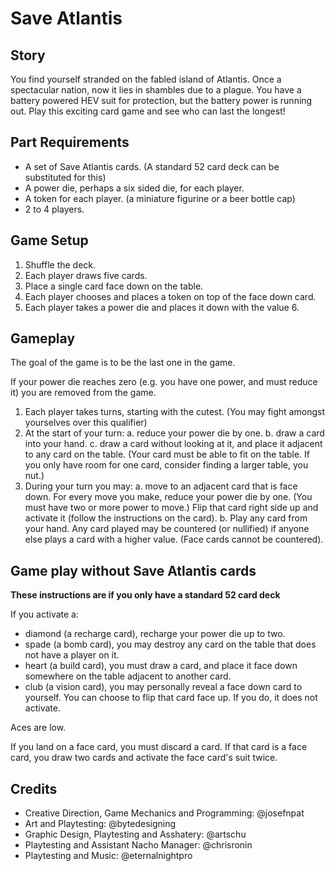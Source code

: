 # Save Atlantis

## Story

You find yourself stranded on the fabled island of Atlantis. Once a spectacular nation, now it lies in shambles due to a plague. You have a battery powered HEV suit for protection, but the battery power is running out. Play this exciting card game and see who can last the longest!

## Part Requirements

* A set of Save Atlantis cards. (A standard 52 card deck can be substituted for this)
* A power die, perhaps a six sided die, for each player.
* A token for each player. (a miniature figurine or a beer bottle cap)
* 2 to 4 players.

## Game Setup

1. Shuffle the deck.
1. Each player draws five cards.
1. Place a single card face down on the table.
1. Each player chooses and places a token on top of the face down card.
1. Each player takes a power die and places it down with the value 6.

## Gameplay

The goal of the game is to be the last one in the game.

If your power die reaches zero (e.g. you have one power, and must reduce it) you are removed from the game.

1. Each player takes turns, starting with the cutest. (You may fight amongst yourselves over this qualifier)
1. At the start of your turn:
  a. reduce your power die by one.
  b. draw a card into your hand.
  c. draw a card without looking at it, and place it adjacent to any card on the table. (Your card must be able to fit on the table. If you only have room for one card, consider finding a larger table, you nut.)
1. During your turn you may:
  a. move to an adjacent card that is face down. For every move you make, reduce your power die by one. (You must have two or more power to move.) Flip that card right side up and activate it (follow the instructions on the card). 
  b. Play any card from your hand. Any card played may be countered (or nullified) if anyone else plays a card with a higher value. (Face cards cannot be countered).

## Game play without Save Atlantis cards

__These instructions are if you only have a standard 52 card deck__

If you activate a:
* diamond (a recharge card), recharge your power die up to two.
* spade (a bomb card), you may destroy any card on the table that does not have a player on it.
* heart (a build card), you must draw a card, and place it face down somewhere on the table adjacent to another card.
* club (a vision card), you may personally reveal a face down card to yourself. You can choose to flip that card face up. If you do, it does not activate.

Aces are low.

If you land on a face card, you must discard a card. If that card is a face card, you draw two cards and activate the face card's suit twice.

## Credits

* Creative Direction, Game Mechanics and Programming: @josefnpat
* Art and Playtesting: @bytedesigning
* Graphic Design, Playtesting and Asshatery: @artschu
* Playtesting and Assistant Nacho Manager: @chrisronin
* Playtesting and Music: @eternalnightpro
